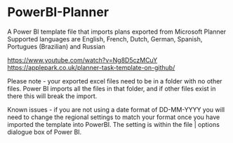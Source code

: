 # PowerBI-Planner
A Power BI template file that imports plans exported from Microsoft Planner
Supported languages are English, French, Dutch, German, Spanish, Portugues (Brazilian) and Russian

https://www.youtube.com/watch?v=Ng8D5czMCuY
https://applepark.co.uk/planner-task-template-on-github/

Please note - your exported excel files need to be in a folder with no other files.  Power BI imports all the files in that folder, and if other files exist in there this will break the import.

Known issues - if you are not using a date format of DD-MM-YYYY you will need to change the regional settings to match your format once you have imported the template into PowerBI.  The setting is within the file | options dialogue box of Power BI.  
